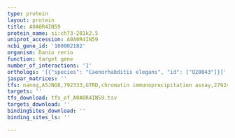 ```yaml
---
type: protein
layout: protein
title: A0A0R4IN59
protein_name: si:ch73-281k2.5
uniprot_accession: A0A0R4IN59
ncbi_gene_id: '100002182'
organism: Danio rerio
function: target gene
number_of_interactions: '1'
orthologs: '[{"species": "Caenorhabditis elegans", "id": ["Q20043"]}]'
jaspar_matrices: ''
tfs: nanog,A5JNG8,792333,GTRD,chromatin immunoprecipitation assay,27924024%5Buid%5D,No
targets: ''
tfs_download: tfs_of_A0A0R4IN59.tsv
targets_download: ''
bindingSites_download: ''
binding_sites_ls: ''

---
```

